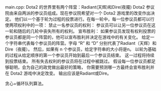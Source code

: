 main.cpp:
Dota2 的世界里有两个阵营：Radiant(天辉)和Dire(夜魇)
Dota2 参议院由来自两派的参议员组成。现在参议院希望对一个 Dota2 游戏里的改变作出决定。
他们以一个基于轮为过程的投票进行。在每一轮中，每一位参议员都可以行使两项权利中的一项：
禁止一名参议员的权利：
参议员可以让另一位参议员在这一轮和随后的几轮中丧失所有的权利。
宣布胜利：
如果参议员发现有权利投票的参议员都是同一个阵营的，他可以宣布胜利并决定在游戏中的有关变化。
给定一个字符串代表每个参议员的阵营。字母 “R” 和 “D” 分别代表了Radiant（天辉）和Dire（夜魇）。
然后，如果有 n 个参议员，给定字符串的大小将是n。
以轮为基础的过程从给定顺序的第一个参议员开始到最后一个参议员结束。
这一过程将持续到投票结束。
所有失去权利的参议员将在过程中被跳过。
假设每一位参议员都足够聪明，会为自己的政党做出最好的策略，
你需要预测哪一方最终会宣布胜利并在 Dota2 游戏中决定改变。
输出应该是Radiant或Dire。

贪心+循环队列算法。
